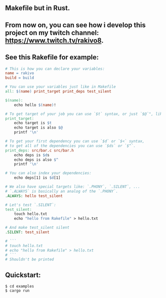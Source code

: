 ## Makefile but in Rust.

## From now on, you can see how i develop this project on my twitch channel: https://www.twitch.tv/rakivo8.

## See this Rakefile for example:
```Makefile
# This is how you can declare your variables:
name = rakivo
build = build

# You can use your variables just like in Makefile
all: $(name) print_target print_deps test_silent

$(name):
    echo hello $(name)!

# To get target of your job you can use `$t` syntax, or just `$@`", like in Makefile :)
print_target:
    echo target is $t
    echo target is also $@
    printf '\n'

# To get your first dependency you can use `$d` or `$<` syntax,
# to get all of the dependencies you can use `$ds` or `$^`.
print_deps: src/bar.c src/bar.h
    echo deps is $ds
    echo deps is also $^
    printf '\n'

# You can also index your dependencies:
    echo deps[1] is $d[1]

# We also have special targets like: `.PHONY`, `.SILENT`, ...
# `.ALWAYS` is basically an analog of the `.PHONY`.
.ALWAYS: hello test_silent

# Let's test `.SILENT`:
test_silent:
    touch hello.txt
    echo "hello from Rakefile" > hello.txt

# And make test_silent silent
.SILENT: test_silent

# ```
# touch hello.txt
# echo "hello from Rakefile" > hello.txt
# ```
# Shouldn't be printed
```

## Quickstart:
```console
$ cd examples
$ cargo run
```
